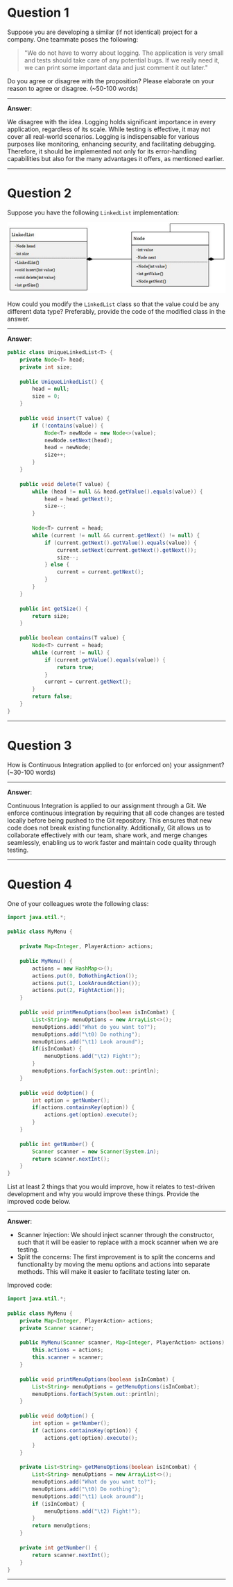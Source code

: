 # Question 1

Suppose you are developing a similar (if not identical) project for a company. One teammate poses the following:

> "We do not have to worry about logging. The application is very small and tests should take care of any potential bugs. If we really need it, we can print some important data and just comment it out later."

Do you agree or disagree with the proposition? Please elaborate on your reason to agree or disagree. (~50-100 words)

___

**Answer**:

We disagree with the idea. Logging holds significant importance in every application, regardless of its scale. While testing is effective, it may not cover all real-world scenarios. Logging is indispensable for various purposes like monitoring, enhancing security, and facilitating debugging. Therefore, it should be implemented not only for its error-handling capabilities but also for the many advantages it offers, as mentioned earlier.
___

# Question 2

Suppose you have the following `LinkedList` implementation:

![LinkedList](images/LinkedList.png)

How could you modify the `LinkedList` class so that the value could be any different data type? Preferably, provide the code of the modified class in the answer.
___

**Answer**:
```java
public class UniqueLinkedList<T> {
    private Node<T> head;
    private int size;

    public UniqueLinkedList() {
        head = null;
        size = 0;
    }

    public void insert(T value) {
        if (!contains(value)) {
            Node<T> newNode = new Node<>(value);
            newNode.setNext(head);
            head = newNode;
            size++;
        }
    }

    public void delete(T value) {
        while (head != null && head.getValue().equals(value)) {
            head = head.getNext();
            size--;
        }

        Node<T> current = head;
        while (current != null && current.getNext() != null) {
            if (current.getNext().getValue().equals(value)) {
                current.setNext(current.getNext().getNext());
                size--;
            } else {
                current = current.getNext();
            }
        }
    }

    public int getSize() {
        return size;
    }

    public boolean contains(T value) {
        Node<T> current = head;
        while (current != null) {
            if (current.getValue().equals(value)) {
                return true;
            }
            current = current.getNext();
        }
        return false;
    }
}
```

___

# Question 3

How is Continuous Integration applied to (or enforced on) your assignment? (~30-100 words)

___

**Answer**:

Continuous Integration is applied to our assignment through a Git. We enforce continuous integration by requiring that all code changes are tested locally before being pushed to the Git repository. This ensures that new code does not break existing functionality. Additionally, Git allows us to collaborate effectively with our team, share work, and merge changes seamlessly, enabling us to work faster and maintain code quality through testing.
___

# Question 4

One of your colleagues wrote the following class:

```java
import java.util.*;

public class MyMenu {

    private Map<Integer, PlayerAction> actions;

    public MyMenu() {
        actions = new HashMap<>();
        actions.put(0, DoNothingAction());
        actions.put(1, LookAroundAction());
        actions.put(2, FightAction());
    }

    public void printMenuOptions(boolean isInCombat) {
        List<String> menuOptions = new ArrayList<>();
        menuOptions.add("What do you want to?");
        menuOptions.add("\t0) Do nothing");
        menuOptions.add("\t1) Look around");
        if(isInCombat) {
            menuOptions.add("\t2) Fight!");
        }
        menuOptions.forEach(System.out::println);
    }

    public void doOption() {
        int option = getNumber();
        if(actions.containsKey(option)) {
            actions.get(option).execute();
        }
    }

    public int getNumber() {
        Scanner scanner = new Scanner(System.in);
        return scanner.nextInt();
    }
}
```
List at least 2 things that you would improve, how it relates to test-driven development and why you would improve these things. Provide the improved code below.

___

**Answer**:

- Scanner Injection: We should inject scanner through the constructor, such that it will be easier to replace with a mock scanner when we are testing.
- Split the concerns: The first improvement is to split the concerns and functionality by moving the menu options and actions into separate methods. This will make it easier to facilitate testing later on.


Improved code:

```java
import java.util.*;

public class MyMenu {
    private Map<Integer, PlayerAction> actions;
    private Scanner scanner;

    public MyMenu(Scanner scanner, Map<Integer, PlayerAction> actions) {
        this.actions = actions;
        this.scanner = scanner;
    }

    public void printMenuOptions(boolean isInCombat) {
        List<String> menuOptions = getMenuOptions(isInCombat);
        menuOptions.forEach(System.out::println);
    }

    public void doOption() {
        int option = getNumber();
        if (actions.containsKey(option)) {
            actions.get(option).execute();
        }
    }

    private List<String> getMenuOptions(boolean isInCombat) {
        List<String> menuOptions = new ArrayList<>();
        menuOptions.add("What do you want to?");
        menuOptions.add("\t0) Do nothing");
        menuOptions.add("\t1) Look around");
        if (isInCombat) {
            menuOptions.add("\t2) Fight!");
        }
        return menuOptions;
    }

    private int getNumber() {
        return scanner.nextInt();
    }
}

```
___